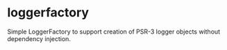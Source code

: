 # loggerfactory
Simple LoggerFactory to support creation of PSR-3 logger objects without dependency injection.
